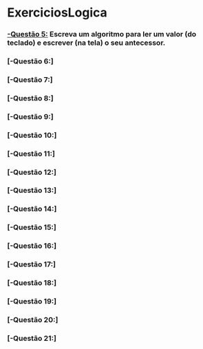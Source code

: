 # ExerciciosLogica

### [-Questão 5:](https://github.com/ErikTakeuti/ExerciciosLogica/blob/main/Lista%20de%20exerc%C3%ADcios%20de%20l%C3%B3gica/Q5.por) Escreva um algoritmo para ler um valor (do teclado) e escrever (na tela) o seu antecessor.


### [-Questão 6:]


### [-Questão 7:]


### [-Questão 8:]


### [-Questão 9:]


### [-Questão 10:]


### [-Questão 11:]


### [-Questão 12:]


### [-Questão 13:]


### [-Questão 14:]


### [-Questão 15:]


### [-Questão 16:]


### [-Questão 17:]


### [-Questão 18:]


### [-Questão 19:]


### [-Questão 20:]


### [-Questão 21:]
